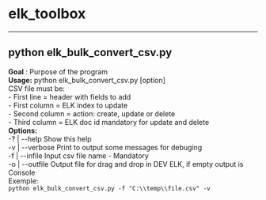 # elk_toolbox
----------------
## python elk_bulk_convert_csv.py
**Goal** : Purpose of the program    
**Usage:** python elk_bulk_convert_csv.py [option]     
       CSV file must be:     
        - First line = header with fields to add     
        - First column = ELK index to update     
        - Second column = action: create, update or delete    
        - Third column = ELK doc id mandatory for update and delete    
**Options:**    
  -? | --help	    Show this help    
  -v | --verbose    Print to output some messages for debuging    
  -f | --infile     Input csv file name - Mandatory    
  -o | --outfile    Output file for drag and drop in DEV ELK, if empty output is Console     
Exemple:    
```python elk_bulk_convert_csv.py -f "C:\\temp\\file.csv" -v```    
